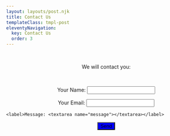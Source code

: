 ```yaml
---
layout: layouts/post.njk
title: Contact Us
templateClass: tmpl-post
eleventyNavigation:
  key: Contact Us
  order: 3
---
```


<style>

p {
  margin-left: 40px;
  text-align: center;

button{
  background-color: #0000ff;
  text-align: center;
}

</style>

<br>
<p> We will contact you: </P>
<br>

<form name="contact" method="POST" data-netlify="true">
  <p>
    <label>Your Name: <input type="text" name="name" /></label>   
  </p>
  <p>
    <label>Your Email: <input type="email" name="email" /></label>
  </p>

    <label>Message: <textarea name="message"></textarea></label>
  </p>
  <p>
    <button type="submit">Send</button>
  </p>
</form>
